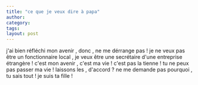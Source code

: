 ```yaml
---
title: "ce que je veux dire à papa"
author:
category: 
tags: 
layout: post
---
```

j'ai bien réfléchi mon avenir , donc , ne me dérrange pas ! je ne veux pas être un fonctionnaire local , je veux être une secrétaire d'une entreprise étrangère ! c'est mon avenir , c'est ma vie ! c'est pas la tienne ! tu ne peux pas passer ma vie ! laissons les , d'accord ? ne me demande pas pourquoi , tu sais tout ! je suis ta fille ! 

